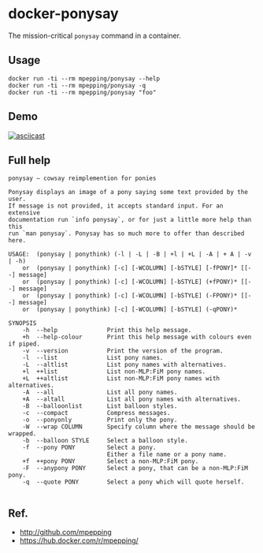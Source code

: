 docker-ponysay
==============

The mission-critical `ponysay` command in a container.

Usage
-----

```
docker run -ti --rm mpepping/ponysay --help
docker run -ti --rm mpepping/ponysay -q
docker run -ti --rm mpepping/ponysay "foo"

```

Demo
----


[![asciicast](https://asciinema.org/a/a5uhtpmy5wbkiilqkivi7luir.png)](https://asciinema.org/a/a5uhtpmy5wbkiilqkivi7luir)


Full help
---------

```
ponysay — cowsay reimplemention for ponies

Ponysay displays an image of a pony saying some text provided by the user.
If message is not provided, it accepts standard input. For an extensive
documentation run `info ponysay`, or for just a little more help than this
run `man ponysay`. Ponysay has so much more to offer than described here.

USAGE:	(ponysay | ponythink) (-l | -L | -B | +l | +L | -A | + A | -v | -h)
    or	(ponysay | ponythink) [-c] [-WCOLUMN] [-bSTYLE] [-fPONY]* [[--] message]
    or	(ponysay | ponythink) [-c] [-WCOLUMN] [-bSTYLE] (+fPONY)* [[--] message]
    or	(ponysay | ponythink) [-c] [-WCOLUMN] [-bSTYLE] (-FPONY)* [[--] message]
    or	(ponysay | ponythink) [-c] [-WCOLUMN] [-bSTYLE] (-qPONY)*

SYNOPSIS
    -h  --help              Print this help message.
    +h  --help-colour       Print this help message with colours even if piped.
    -v  --version           Print the version of the program.
    -l  --list              List pony names.
    -L  --altlist           List pony names with alternatives.
    +l  ++list              List non-MLP:FiM pony names.
    +L  ++altlist           List non-MLP:FiM pony names with alternatives.
    -A  --all               List all pony names.
    +A  --altall            List all pony names with alternatives.
    -B  --balloonlist       List balloon styles.
    -c  --compact           Compress messages.
    -o  --ponyonly          Print only the pony.
    -W  --wrap COLUMN       Specify column where the message should be wrapped.
    -b  --balloon STYLE     Select a balloon style.
    -f  --pony PONY         Select a pony.
                            Either a file name or a pony name.
    +f  ++pony PONY         Select a non-MLP:FiM pony.
    -F  --anypony PONY      Select a pony, that can be a non-MLP:FiM pony.
    -q  --quote PONY        Select a pony which will quote herself.


```


Ref.
----

* <http://github.com/mpepping>
* <https://hub.docker.com/r/mpepping/>

